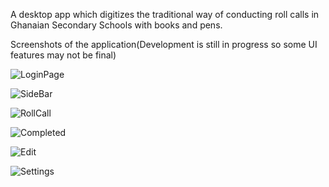 A desktop app which digitizes the traditional way of conducting roll calls in Ghanaian Secondary Schools with books and pens.

Screenshots of the application(Development is still in progress so some UI features may not be final)



![LoginPage](https://i.imgur.com/MLKFqHK.png)

![SideBar](https://i.imgur.com/Niv3ZQz.png)

![RollCall](https://i.imgur.com/6czrRCN.png)

![Completed](https://i.imgur.com/gMFoV24.png)

![Edit](https://i.imgur.com/O8gNCO9.png)

![Settings](https://i.imgur.com/jOrQQdQ.png)
